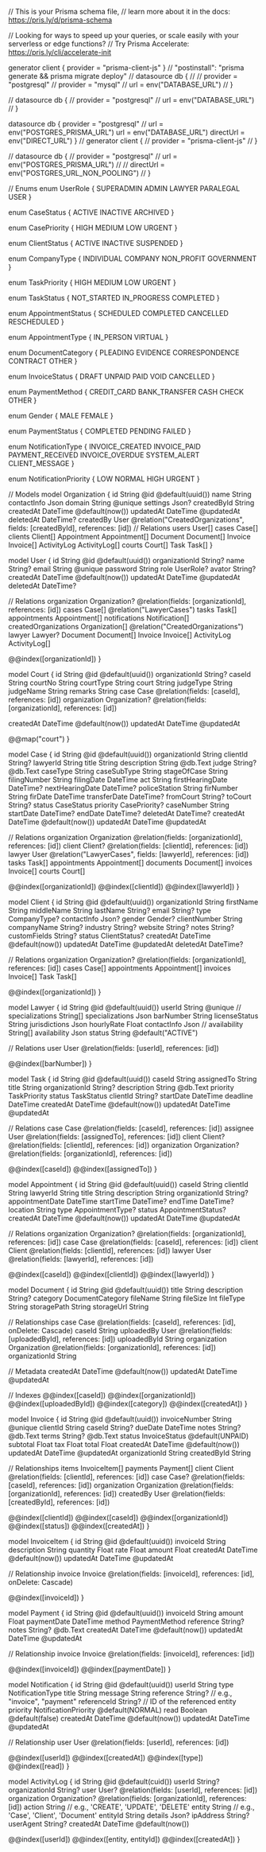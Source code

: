 // This is your Prisma schema file,
// learn more about it in the docs: https://pris.ly/d/prisma-schema

// Looking for ways to speed up your queries, or scale easily with your serverless or edge functions?
// Try Prisma Accelerate: https://pris.ly/cli/accelerate-init

generator client {
  provider = "prisma-client-js"
}
// "postinstall": "prisma generate && prisma migrate deploy"
// datasource db {
//   // provider = "postgresql"
//   provider = "mysql"
//   url      = env("DATABASE_URL")
// }

// datasource db {
//   provider = "postgresql"
//   url      = env("DATABASE_URL")
// }

datasource db {
  provider  = "postgresql"
  // url      = env("POSTGRES_PRISMA_URL")
  url       = env("DATABASE_URL")
  directUrl = env("DIRECT_URL")
}
// generator client {
//   provider = "prisma-client-js"
// }

// datasource db {
//   provider          = "postgresql"
//   url               = env("POSTGRES_PRISMA_URL")
//   // directUrl         = env("POSTGRES_URL_NON_POOLING")
// }

// Enums
enum UserRole {
  SUPERADMIN
  ADMIN
  LAWYER
  PARALEGAL
  USER
}

enum CaseStatus {
  ACTIVE
  INACTIVE
  ARCHIVED
}

enum CasePriority {
  HIGH
  MEDIUM
  LOW
  URGENT
}

enum ClientStatus {
  ACTIVE
  INACTIVE
  SUSPENDED
}

enum CompanyType {
  INDIVIDUAL
  COMPANY
  NON_PROFIT
  GOVERNMENT
}

enum TaskPriority {
  HIGH
  MEDIUM
  LOW
  URGENT
}

enum TaskStatus {
  NOT_STARTED
  IN_PROGRESS
  COMPLETED
}

enum AppointmentStatus {
  SCHEDULED
  COMPLETED
  CANCELLED
  RESCHEDULED
}

enum AppointmentType {
  IN_PERSON
  VIRTUAL
}

enum DocumentCategory {
  PLEADING
  EVIDENCE
  CORRESPONDENCE
  CONTRACT
  OTHER
}

enum InvoiceStatus {
  DRAFT
  UNPAID
  PAID
  VOID
  CANCELLED
}

enum PaymentMethod {
  CREDIT_CARD
  BANK_TRANSFER
  CASH
  CHECK
  OTHER
}

enum Gender {
  MALE
  FEMALE
}

enum PaymentStatus {
  COMPLETED
  PENDING
  FAILED
}

enum NotificationType {
  INVOICE_CREATED
  INVOICE_PAID
  PAYMENT_RECEIVED
  INVOICE_OVERDUE
  SYSTEM_ALERT
  CLIENT_MESSAGE
}

enum NotificationPriority {
  LOW
  NORMAL
  HIGH
  URGENT
}

// Models
model Organization {
  id          String        @id @default(uuid())
  name        String
  contactInfo Json
  domain      String        @unique
  settings    Json?
  createdById String
  createdAt   DateTime      @default(now())
  updatedAt   DateTime      @updatedAt
  deletedAt   DateTime?
  createdBy   User          @relation("CreatedOrganizations", fields: [createdById], references: [id])
  // Relations
  users       User[]
  cases       Case[]
  clients     Client[]
  Appointment Appointment[]
  Document    Document[]
  Invoice     Invoice[]
  ActivityLog ActivityLog[]
  courts      Court[]
  Task        Task[]
}

model User {
  id             String    @id @default(uuid())
  organizationId String?
  name           String?
  email          String    @unique
  password       String
  role           UserRole?
  avator         String?
  createdAt      DateTime  @default(now())
  updatedAt      DateTime  @updatedAt
  deletedAt      DateTime?

  // Relations
  organization         Organization?  @relation(fields: [organizationId], references: [id])
  cases                Case[]         @relation("LawyerCases")
  tasks                Task[]
  appointments         Appointment[]
  notifications        Notification[]
  createdOrganizations Organization[] @relation("CreatedOrganizations")
  lawyer               Lawyer?
  Document             Document[]
  Invoice              Invoice[]
  ActivityLog          ActivityLog[]

  @@index([organizationId])
}

model Court {
  id             String        @id @default(uuid())
  organizationId String?
  caseId         String
  courtNo        String
  courtType      String
  court          String
  judgeType      String
  judgeName      String
  remarks        String
  case           Case          @relation(fields: [caseId], references: [id])
  organization   Organization? @relation(fields: [organizationId], references: [id])

  createdAt DateTime @default(now())
  updatedAt DateTime @updatedAt

  @@map("court")
}

model Case {
  id               String        @id @default(uuid())
  organizationId   String
  clientId         String?
  lawyerId         String
  title            String
  description      String        @db.Text
  judge            String?       @db.Text
  caseType         String
  caseSubType      String
  stageOfCase      String
  filingNumber     String
  filingDate       DateTime
  act              String
  firstHearingDate DateTime?
  nextHearingDate  DateTime?
  policeStation    String
  firNumber        String
  firDate          DateTime
  transferDate     DateTime?
  fromCourt        String?
  toCourt          String?
  status           CaseStatus
  priority         CasePriority?
  caseNumber       String
  startDate        DateTime?
  endDate          DateTime?
  deletedAt        DateTime?
  createdAt        DateTime      @default(now())
  updatedAt        DateTime      @updatedAt

  // Relations
  organization Organization  @relation(fields: [organizationId], references: [id])
  client       Client?       @relation(fields: [clientId], references: [id])
  lawyer       User          @relation("LawyerCases", fields: [lawyerId], references: [id])
  tasks        Task[]
  appointments Appointment[]
  documents    Document[]
  invoices     Invoice[]
  courts       Court[]

  @@index([organizationId])
  @@index([clientId])
  @@index([lawyerId])
}

model Client {
  id             String        @id @default(uuid())
  organizationId String
  firstName      String
  middleName     String
  lastName       String?
  email          String?
  type           CompanyType?
  contactInfo    Json?
  gender         Gender?
  clientNumber   String
  companyName    String?
  industry       String?
  website        String?
  notes          String?
  customFields   String?
  status         ClientStatus?
  createdAt      DateTime      @default(now())
  updatedAt      DateTime      @updatedAt
  deletedAt      DateTime?

  // Relations
  organization Organization? @relation(fields: [organizationId], references: [id])
  cases        Case[]
  appointments Appointment[]
  invoices     Invoice[]
  Task         Task[]

  @@index([organizationId])
}

model Lawyer {
  id              String @id @default(uuid())
  userId          String @unique
  // specializations String[]
  specializations Json
  barNumber       String
  licenseStatus   String
  jurisdictions   Json
  hourlyRate      Float
  contactInfo     Json
  // availability    String[]
  availability    Json
  status          String @default("ACTIVE")

  // Relations
  user User @relation(fields: [userId], references: [id])

  @@index([barNumber])
}

model Task {
  id             String       @id @default(uuid())
  caseId         String
  assignedTo     String
  title          String
  organizationId String?
  description    String       @db.Text
  priority       TaskPriority
  status         TaskStatus
  clientId       String?
  startDate      DateTime
  deadline       DateTime
  createdAt      DateTime     @default(now())
  updatedAt      DateTime     @updatedAt

  // Relations
  case         Case          @relation(fields: [caseId], references: [id])
  assignee     User          @relation(fields: [assignedTo], references: [id])
  client       Client?       @relation(fields: [clientId], references: [id])
  organization Organization? @relation(fields: [organizationId], references: [id])

  @@index([caseId])
  @@index([assignedTo])
}

model Appointment {
  id              String             @id @default(uuid())
  caseId          String
  clientId        String
  lawyerId        String
  title           String
  description     String
  organizationId  String?
  appointmentDate DateTime
  startTime       DateTime?
  endTime         DateTime?
  location        String
  type            AppointmentType?
  status          AppointmentStatus?
  createdAt       DateTime           @default(now())
  updatedAt       DateTime           @updatedAt

  // Relations
  organization Organization? @relation(fields: [organizationId], references: [id])
  case         Case          @relation(fields: [caseId], references: [id])
  client       Client        @relation(fields: [clientId], references: [id])
  lawyer       User          @relation(fields: [lawyerId], references: [id])

  @@index([caseId])
  @@index([clientId])
  @@index([lawyerId])
}

model Document {
  id          String           @id @default(uuid())
  title       String
  description String?
  category    DocumentCategory
  fileName    String
  fileSize    Int
  fileType    String
  storagePath String
  storageUrl  String

  // Relationships
  case           Case         @relation(fields: [caseId], references: [id], onDelete: Cascade)
  caseId         String
  uploadedBy     User         @relation(fields: [uploadedById], references: [id])
  uploadedById   String
  organization   Organization @relation(fields: [organizationId], references: [id])
  organizationId String

  // Metadata
  createdAt DateTime @default(now())
  updatedAt DateTime @updatedAt

  // Indexes
  @@index([caseId])
  @@index([organizationId])
  @@index([uploadedById])
  @@index([category])
  @@index([createdAt])
}

model Invoice {
  id             String        @id @default(uuid())
  invoiceNumber  String        @unique
  clientId       String
  caseId         String?
  dueDate        DateTime
  notes          String?       @db.Text
  terms          String?       @db.Text
  status         InvoiceStatus @default(UNPAID)
  subtotal       Float
  tax            Float
  total          Float
  createdAt      DateTime      @default(now())
  updatedAt      DateTime      @updatedAt
  organizationId String
  createdById    String

  // Relationships
  items        InvoiceItem[]
  payments     Payment[]
  client       Client        @relation(fields: [clientId], references: [id])
  case         Case?         @relation(fields: [caseId], references: [id])
  organization Organization  @relation(fields: [organizationId], references: [id])
  createdBy    User          @relation(fields: [createdById], references: [id])

  @@index([clientId])
  @@index([caseId])
  @@index([organizationId])
  @@index([status])
  @@index([createdAt])
}

model InvoiceItem {
  id          String   @id @default(uuid())
  invoiceId   String
  description String
  quantity    Float
  rate        Float
  amount      Float
  createdAt   DateTime @default(now())
  updatedAt   DateTime @updatedAt

  // Relationship
  invoice Invoice @relation(fields: [invoiceId], references: [id], onDelete: Cascade)

  @@index([invoiceId])
}

model Payment {
  id          String        @id @default(uuid())
  invoiceId   String
  amount      Float
  paymentDate DateTime
  method      PaymentMethod
  reference   String?
  notes       String?       @db.Text
  createdAt   DateTime      @default(now())
  updatedAt   DateTime      @updatedAt

  // Relationship
  invoice Invoice @relation(fields: [invoiceId], references: [id])

  @@index([invoiceId])
  @@index([paymentDate])
}

model Notification {
  id          String               @id @default(uuid())
  userId      String
  type        NotificationType
  title       String
  message     String
  reference   String? // e.g., "invoice", "payment"
  referenceId String? // ID of the referenced entity
  priority    NotificationPriority @default(NORMAL)
  read        Boolean              @default(false)
  createdAt   DateTime             @default(now())
  updatedAt   DateTime             @updatedAt

  // Relationship
  user User @relation(fields: [userId], references: [id])

  @@index([userId])
  @@index([createdAt])
  @@index([type])
  @@index([read])
}

model ActivityLog {
  id             String        @id @default(cuid())
  userId         String?
  organizationId String?
  user           User?         @relation(fields: [userId], references: [id])
  organization   Organization? @relation(fields: [organizationId], references: [id])
  action         String // e.g., 'CREATE', 'UPDATE', 'DELETE'
  entity         String // e.g., 'Case', 'Client', 'Document'
  entityId       String
  details        Json?
  ipAddress      String?
  userAgent      String?
  createdAt      DateTime      @default(now())

  @@index([userId])
  @@index([entity, entityId])
  @@index([createdAt])
}
